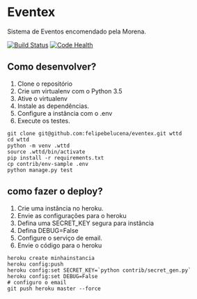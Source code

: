 
# Eventex

Sistema de Eventos encomendado pela Morena.

[![Build Status](https://travis-ci.org/felipebelucena/eventex.svg?branch=master)](https://travis-ci.org/felipebelucena/eventex)
[![Code Health](https://landscape.io/github/felipebelucena/eventex/master/landscape.svg?style=flat)](https://landscape.io/github/felipebelucena/eventex/master)

## Como desenvolver?

1. Clone o repositório
2. Crie um virtualenv com o Python 3.5
3. Ative o virtualenv
4. Instale as dependências.
5. Configure a instância com o .env
6. Execute os testes.

```console
git clone git@github.com:felipebelucena/eventex.git wttd
cd wttd
python -m venv .wttd
source .wttd/bin/activate
pip install -r requirements.txt
cp contrib/env-sample .env
python manage.py test
```

## como fazer o deploy?

1. Crie uma instância no heroku.
2. Envie as configurações para o heroku
3. Defina uma SECRET_KEY segura para instância
4. Defina DEBUG=False
5. Configure o serviço de email.
6. Envie o código para o heroku

```console
heroku create minhainstancia
heroku config:push
heroku config:set SECRET_KEY=`python contrib/secret_gen.py`
heroku config:set DEBUG=False
# configuro o email
git push heroku master --force
```
